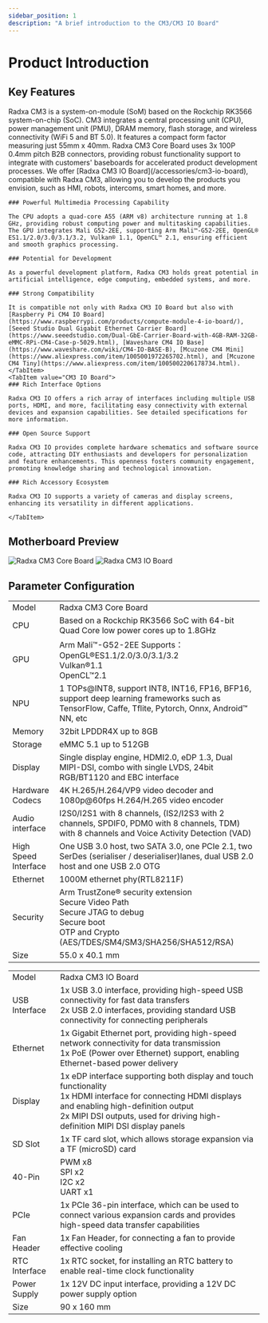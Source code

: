 ```yaml
---
sidebar_position: 1
description: "A brief introduction to the CM3/CM3 IO Board"
---
```


# Product Introduction

## Key Features

<Tabs queryString="model">
    <TabItem value="CM3 Core Board">
        Radxa CM3 is a system-on-module (SoM) based on the Rockchip RK3566 system-on-chip (SoC). CM3 integrates a central processing unit (CPU), power management unit (PMU), DRAM memory, flash storage, and wireless connectivity (WiFi 5 and BT 5.0). It features a compact form factor measuring just 55mm x 40mm.
        Radxa CM3 Core Board uses 3x 100P 0.4mm pitch B2B connectors, providing robust functionality support to integrate with customers' baseboards for accelerated product development processes.
    </TabItem>
    <TabItem value="CM3 IO Board">
        We offer [Radxa CM3 IO Board](/accessories/cm3-io-board), compatible with Radxa CM3, allowing you to develop the products you envision, such as HMI, robots, intercoms, smart homes, and more.
    </TabItem>
</Tabs>

<Tabs queryString="model">
    <TabItem value="CM3 Core Board">

    ### Powerful Multimedia Processing Capability

    The CPU adopts a quad-core A55 (ARM v8) architecture running at 1.8 GHz, providing robust computing power and multitasking capabilities. The GPU integrates Mali G52-2EE, supporting Arm Mali™-G52-2EE, OpenGL® ES1.1/2.0/3.0/3.1/3.2, Vulkan® 1.1, OpenCL™ 2.1, ensuring efficient and smooth graphics processing.

    ### Potential for Development

    As a powerful development platform, Radxa CM3 holds great potential in artificial intelligence, edge computing, embedded systems, and more.

    ### Strong Compatibility

    It is compatible not only with Radxa CM3 IO Board but also with [Raspberry Pi CM4 IO Board](https://www.raspberrypi.com/products/compute-module-4-io-board/), [Seeed Studio Dual Gigabit Ethernet Carrier Board](https://www.seeedstudio.com/Dual-GbE-Carrier-Board-with-4GB-RAM-32GB-eMMC-RPi-CM4-Case-p-5029.html), [Waveshare CM4 IO Base](https://www.waveshare.com/wiki/CM4-IO-BASE-B), [Mcuzone CM4 Mini](https://www.aliexpress.com/item/1005001972265702.html), and [Mcuzone CM4 Tiny](https://www.aliexpress.com/item/1005002206178734.html).
    </TabItem>
    <TabItem value="CM3 IO Board">
    ### Rich Interface Options

    Radxa CM3 IO offers a rich array of interfaces including multiple USB ports, HDMI, and more, facilitating easy connectivity with external devices and expansion capabilities. See detailed specifications for more information.

    ### Open Source Support

    Radxa CM3 IO provides complete hardware schematics and software source code, attracting DIY enthusiasts and developers for personalization and feature enhancements. This openness fosters community engagement, promoting knowledge sharing and technological innovation.

    ### Rich Accessory Ecosystem

    Radxa CM3 IO supports a variety of cameras and display screens, enhancing its versatility in different applications.

    </TabItem>
</Tabs>

## Motherboard Preview

<Tabs queryString="model">
    <TabItem value="Radxa CM3 Core Board">
        <img src="/img/cm3/cm3-package.webp" alt="Radxa CM3 Core Board" style={{ width: "60%" }} />
    </TabItem>
    <TabItem value="Radxa CM3 IO Board">
        <img src="/img/cm3/cm3-io-package.webp" alt="Radxa CM3 IO Board" style={{ width: "60%" }} />
    </TabItem>
</Tabs>

## Parameter Configuration

<Tabs queryString="model">
    <TabItem value="Radxa CM3 Core Board">
    <table>
        <tr>
        <td>Model</td>
        <td>Radxa CM3 Core Board</td>
        </tr>
        <tr>
            <td>CPU</td>
            <td>Based on a Rockchip RK3566 SoC with 64-bit Quad Core low power cores up to 1.8GHz</td>
        </tr>
        <tr>
            <td>GPU</td>
            <td>Arm Mali™-G52-2EE Supports：OpenGL®ES1.1/2.0/3.0/3.1/3.2<br/>Vulkan®1.1<br/>OpenCL™2.1</td>
        </tr>
        <tr>
            <td>NPU</td>
            <td>1 TOPs@INT8, support INT8, INT16, FP16, BFP16, support deep learning frameworks such as TensorFlow, Caffe, Tflite, Pytorch, Onnx, Android™ NN, etc</td>
        </tr>
        <tr>
            <td>Memory</td>
            <td> 32bit LPDDR4X up to 8GB</td>
        </tr>
        <tr>
            <td>Storage</td>
            <td> eMMC 5.1 up to 512GB</td>
        </tr>
        <tr>
            <td>Display</td>
            <td>Single display engine, HDMI2.0, eDP 1.3, Dual MIPI-DSI, combo with single LVDS, 24bit RGB/BT1120 and EBC interface</td>
        </tr>
        <tr>
            <td>Hardware Codecs</td>
            <td>4K H.265/H.264/VP9 video decoder and 1080p@60fps H.264/H.265 video encoder</td>
        </tr>
        <tr>
            <td>Audio interface</td>
            <td>I2S0/I2S1 with 8 channels, (IS2/I2S3 with 2 channels, SPDIF0, PDM0 with 8 channels, TDM) with 8 channels and Voice Activity Detection (VAD)</td>
        </tr>
        <tr>
            <td>High Speed Interface</td>
            <td> One USB 3.0 host, two SATA 3.0, one PCIe 2.1, two SerDes (serialiser / deserialiser)lanes, dual USB 2.0 host and one USB 2.0 OTG</td>
        </tr>
        <tr>
            <td>Ethernet</td>
            <td> 1000M ethernet phy(RTL8211F)</td>
        </tr>
        <tr>
            <td>Security</td>
            <td>Arm TrustZone® security extension<br/>Secure Video Path<br/>Secure JTAG to debug<br/>Secure boot<br/>OTP and Crypto (AES/TDES/SM4/SM3/SHA256/SHA512/RSA)</td>
        </tr>
        <tr>
            <td>Size</td>
            <td>55.0 x 40.1 mm</td>
        </tr>
    </table>
    </TabItem>
    <TabItem value="Radxa CM3 IO Board">
    <table>
        <tr>
            <td>Model</td>
            <td>Radxa CM3 IO Board</td>
        </tr>
        <tr>
            <td>USB Interface</td>
            <td>1x USB 3.0 interface, providing high-speed USB connectivity for fast data transfers<br/>2x USB 2.0 interfaces, providing standard USB connectivity for connecting peripherals</td>
        </tr>
        <tr>
            <td>Ethernet</td>
            <td>1x Gigabit Ethernet port, providing high-speed network connectivity for data transmission<br/>1x PoE (Power over Ethernet) support, enabling Ethernet-based power delivery</td>
        </tr>
        <tr>
            <td>Display</td>
            <td>1x eDP interface supporting both display and touch functionality<br/>1x HDMI interface for connecting HDMI displays and enabling high-definition output<br/>2x MIPI DSI outputs, used for driving high-definition MIPI DSI display panels</td>
        </tr>
        <tr>
            <td>SD Slot</td>
            <td>1x TF card slot, which allows storage expansion via a TF (microSD) card</td>
        </tr>
        <tr>
            <td>40-Pin</td>
            <td>PWM x8<br/>SPI x2<br/>I2C x2<br/>UART x1</td>
        </tr>
        <tr>
            <td>PCIe</td>
            <td>1x PCIe 36-pin interface, which can be used to connect various expansion cards and provides high-speed data transfer capabilities</td>
        </tr>
        <tr>
            <td>Fan Header</td>
            <td>1x Fan Header, for connecting a fan to provide effective cooling</td>
        </tr>
        <tr>
            <td>RTC Interface</td>
            <td>1x RTC socket, for installing an RTC battery to enable real-time clock functionality</td>
        </tr>
        <tr>
            <td>Power Supply</td>
            <td>1x 12V DC input interface, providing a 12V DC power supply option</td>
        </tr>
        <tr>
            <td>Size</td>
            <td>90 x 160 mm</td>
        </tr>
    </table>
    </TabItem>
</Tabs>
